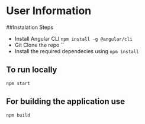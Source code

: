 # User Information 

##Instalation Steps
- Install Angular CLI ` npm install -g @angular/cli `
- Git Clone the repo ``
- Install the required dependecies using `npm install`

## To run locally 

`npm start`

## For building the application use

`npm build`
